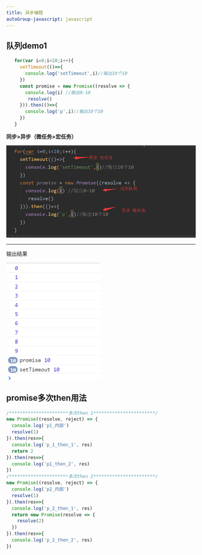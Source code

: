 ```yaml
---
title: 异步编程
autoGroup-javascript: javascript  
--- 
```

 
<Meta/>  
 
## 队列demo1
```js
   for(var i=0;i<10;i++){
     setTimeout(()=>{
       console.log('setTimeout',i)//输出10个10
     })
     const promise = new Promise((resolve => {
       console.log(i) //输出0-10
        resolve()
     })).then(()=>{
       console.log('p',i)//输出10个10
     })
   }
``` 
**同步>异步（微任务>宏任务）**  
  
![](../.vuepress/public/img/asyncSet.png) 

---  

输出结果  

![](../.vuepress/public/img/javascript/asyncCon.png)

## promise多次then用法
```js
/**********************多次then 1***********************/
new Promise((resolve, reject) => {
  console.log('p1_内部')
  resolve(1)
}).then(res=>{
  console.log('p_1_then_1', res)
  return 2
}).then(res=>{
  console.log('p1_then_2', res)
})
/**********************多次then 2***********************/
new Promise((resolve, reject) => {
  console.log('p2_内部')
  resolve(1)
}).then(res=>{
  console.log('p_2_then_1', res)
  return new Promise(resolve => {
    resolve(2)
  })
}).then(res=>{
  console.log('p_2_then_2', res)
})
```